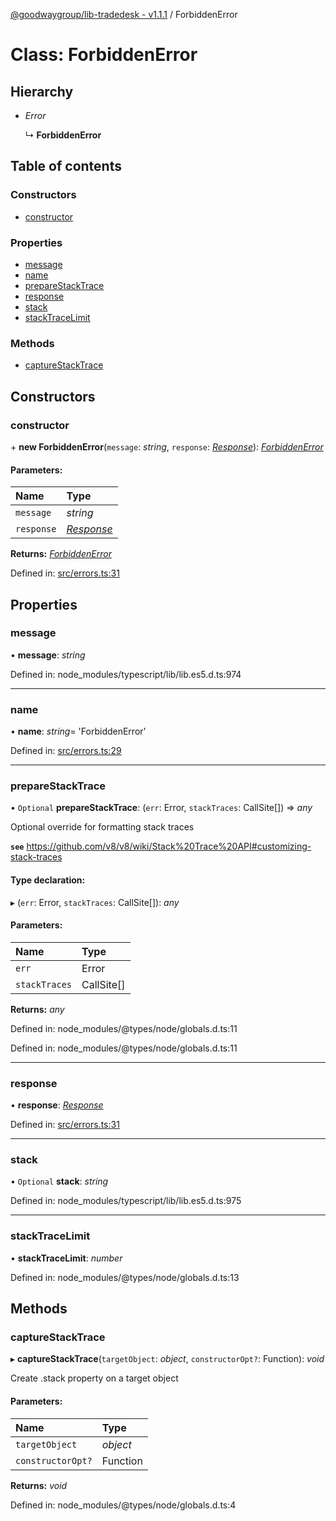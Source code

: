 [@goodwaygroup/lib-tradedesk - v1.1.1](../README.md) / ForbiddenError

# Class: ForbiddenError

## Hierarchy

* *Error*

  ↳ **ForbiddenError**

## Table of contents

### Constructors

- [constructor](forbiddenerror.md#constructor)

### Properties

- [message](forbiddenerror.md#message)
- [name](forbiddenerror.md#name)
- [prepareStackTrace](forbiddenerror.md#preparestacktrace)
- [response](forbiddenerror.md#response)
- [stack](forbiddenerror.md#stack)
- [stackTraceLimit](forbiddenerror.md#stacktracelimit)

### Methods

- [captureStackTrace](forbiddenerror.md#capturestacktrace)

## Constructors

### constructor

\+ **new ForbiddenError**(`message`: *string*, `response`: [*Response*](response.md)): [*ForbiddenError*](forbiddenerror.md)

#### Parameters:

Name | Type |
:------ | :------ |
`message` | *string* |
`response` | [*Response*](response.md) |

**Returns:** [*ForbiddenError*](forbiddenerror.md)

Defined in: [src/errors.ts:31](https://github.com/GoodwayGroup/lib-tradedesk/blob/0a7142d/src/errors.ts#L31)

## Properties

### message

• **message**: *string*

Defined in: node_modules/typescript/lib/lib.es5.d.ts:974

___

### name

• **name**: *string*= 'ForbiddenError'

Defined in: [src/errors.ts:29](https://github.com/GoodwayGroup/lib-tradedesk/blob/0a7142d/src/errors.ts#L29)

___

### prepareStackTrace

• `Optional` **prepareStackTrace**: (`err`: Error, `stackTraces`: CallSite[]) => *any*

Optional override for formatting stack traces

**`see`** https://github.com/v8/v8/wiki/Stack%20Trace%20API#customizing-stack-traces

#### Type declaration:

▸ (`err`: Error, `stackTraces`: CallSite[]): *any*

#### Parameters:

Name | Type |
:------ | :------ |
`err` | Error |
`stackTraces` | CallSite[] |

**Returns:** *any*

Defined in: node_modules/@types/node/globals.d.ts:11

Defined in: node_modules/@types/node/globals.d.ts:11

___

### response

• **response**: [*Response*](response.md)

Defined in: [src/errors.ts:31](https://github.com/GoodwayGroup/lib-tradedesk/blob/0a7142d/src/errors.ts#L31)

___

### stack

• `Optional` **stack**: *string*

Defined in: node_modules/typescript/lib/lib.es5.d.ts:975

___

### stackTraceLimit

• **stackTraceLimit**: *number*

Defined in: node_modules/@types/node/globals.d.ts:13

## Methods

### captureStackTrace

▸ **captureStackTrace**(`targetObject`: *object*, `constructorOpt?`: Function): *void*

Create .stack property on a target object

#### Parameters:

Name | Type |
:------ | :------ |
`targetObject` | *object* |
`constructorOpt?` | Function |

**Returns:** *void*

Defined in: node_modules/@types/node/globals.d.ts:4
